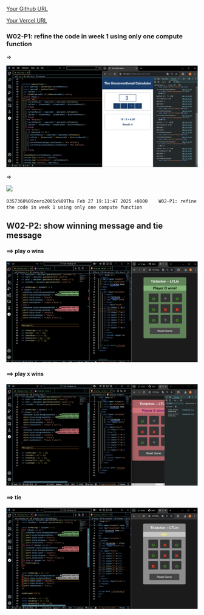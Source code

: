 [Your Github URL](https://github.com/zero2005x/1132-1N-DEMO-14)

[Your Vercel URL](https://1132-1N-DEMO-14.vercel.app)

### W02-P1: refine the code in week 1 using only one compute function

=>

![](W02-p1.png)

=>

![](W02-p1-1.png)

```
0357360%09zero2005x%09Thu Feb 27 19:11:47 2025 +0800    W02-P1: refine the code in week 1 using only one compute function
```

## W02-P2: show winning message and tie message

#### ==> play o wins

![](w02_p2_1.png)

#### ==> play x wins

![](w02_p2_2.png)

#### ==> tie

![](w02_p2_3.png)

```

```
